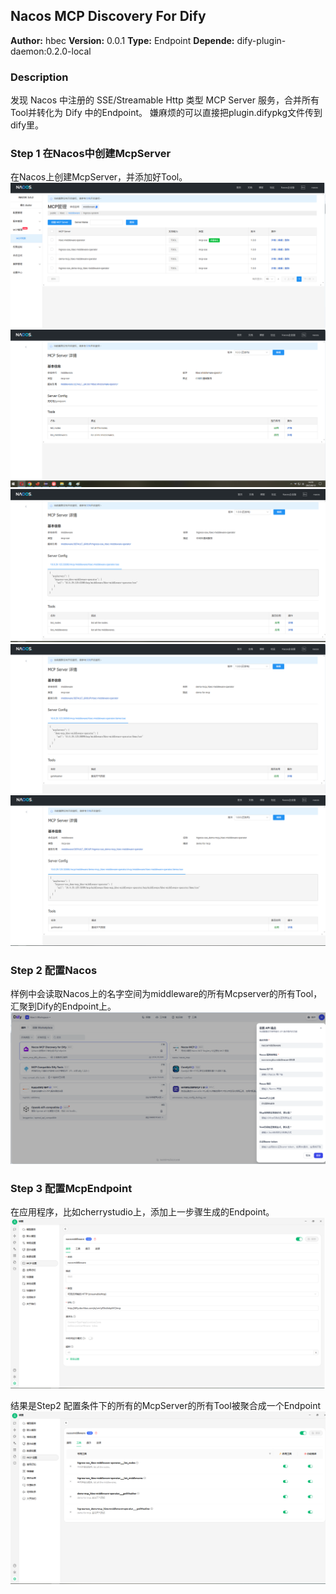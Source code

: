 ## Nacos MCP Discovery For Dify

**Author:** hbec
**Version:** 0.0.1
**Type:** Endpoint
**Depende:** dify-plugin-daemon:0.2.0-local

### Description
发现 Nacos 中注册的 SSE/Streamable Http 类型 MCP Server 服务，合并所有Tool并转化为 Dify 中的Endpoint。
嫌麻烦的可以直接把plugin.difypkg文件传到dify里。

### Step 1 在Nacos中创建McpServer
在Nacos上创建McpServer，并添加好Tool。
![nacos mcp 1](./_assets/1.png)
![nacos mcp 2](./_assets/2.png)
![nacos mcp 3](./_assets/3.png)
![nacos mcp 4](./_assets/4.png)
![nacos mcp 5](./_assets/5.png)

### Step 2 配置Nacos
样例中会读取Nacos上的名字空间为middleware的所有Mcpserver的所有Tool，汇聚到Dify的Endpoint上。
![nacos mcp 7](./_assets/7.png)

### Step 3 配置McpEndpoint
在应用程序，比如cherrystudio上，添加上一步骤生成的Endpoint。
![nacos mcp 8](./_assets/8.png)

结果是Step2 配置条件下的所有的McpServer的所有Tool被聚合成一个Endpoint
![nacos mcp 9](./_assets/9.png)



